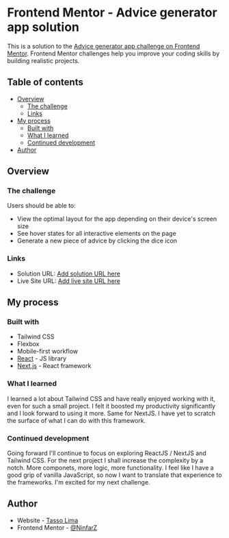 # Frontend Mentor - Advice generator app solution

This is a solution to the [Advice generator app challenge on Frontend Mentor](https://www.frontendmentor.io/challenges/advice-generator-app-QdUG-13db). Frontend Mentor challenges help you improve your coding skills by building realistic projects.

## Table of contents

- [Overview](#overview)
  - [The challenge](#the-challenge)
  - [Links](#links)
- [My process](#my-process)
  - [Built with](#built-with)
  - [What I learned](#what-i-learned)
  - [Continued development](#continued-development)
- [Author](#author)

## Overview

### The challenge

Users should be able to:

- View the optimal layout for the app depending on their device's screen size
- See hover states for all interactive elements on the page
- Generate a new piece of advice by clicking the dice icon

### Links

- Solution URL: [Add solution URL here](https://github.com/NinfarZ/advice-generator)
- Live Site URL: [Add live site URL here](https://ninfarz.github.io/advice-generator/)

## My process

### Built with

- Tailwind CSS
- Flexbox
- Mobile-first workflow
- [React](https://reactjs.org/) - JS library
- [Next.js](https://nextjs.org/) - React framework

### What I learned

I learned a lot about Tailwind CSS and have really enjoyed working with it, even for such a small project. I felt it boosted my productivity significantly and I look forward to using it more. Same for NextJS. I have yet to scratch the surface of what I can do with this framework.

### Continued development

Going forward I'll continue to focus on exploring ReactJS / NextJS and Tailwind CSS. For the next project I shall increase the complexity by a notch. More componets, more logic, more functionality. I feel like I have a good grip of vanilla JavaScript, so now I want to translate that experience to the frameworks. I'm excited for my next challenge.


## Author

- Website - [Tasso Lima](https://ninfarz.github.io/)
- Frontend Mentor - [@NinfarZ](https://www.frontendmentor.io/profile/NinfarZ)


